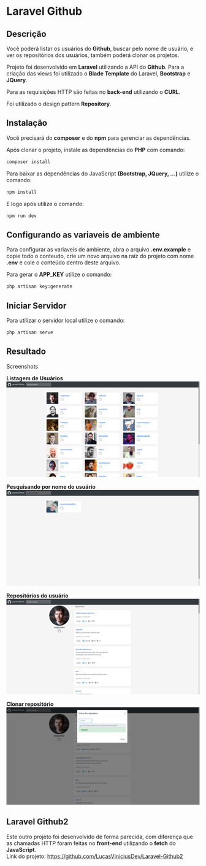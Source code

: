 Laravel Github
======

Descrição
------
Você poderá listar os usuários do **Github**, buscar pelo nome de usuário, e ver os repositórios dos usuários, também poderá clonar os projetos.

Projeto foi desenvolvido em **Laravel** utilizando a API do **Github**. Para a criação das views foi utilizado o **Blade Template** do Laravel, **Bootstrap** e **JQuery**.

Para as requisições HTTP são feitas no **back-end** utilizando o **CURL**. 

Foi utilizado o design pattern **Repository**.

Instalação
------
Você precisará do **composer** e do **npm** para gerenciar as dependências.

Após clonar o projeto, instale as dependências do **PHP** com comando:
```bash
composer install
```

Para baixar as dependências do JavaScript **(Bootstrap, JQuery, ...)** utilize o comando:
```bash
npm install
```

E logo após utilize o comando:
```bash
npm run dev
```

Configurando as variaveis de ambiente
------
Para configurar as variaveis de ambiente, abra o arquivo **.env.example** e copie todo o conteudo, crie um novo arquivo na raiz do projeto com nome **.env** e cole o conteúdo dentro deste arquivo.

Para gerar o **APP_KEY** utilize o comando:
```bash
php artisan key:generate
```

Iniciar Servidor
------
Para utilizar o servidor local utilize o comando:
```bash
php artisan serve
```

Resultado
------

Screenshots

**Listagem de Usuários**
![Alt text](https://github.com/LucasViniciusDev/Laravel-Github/raw/master/screenshots/001.PNG "001")

**Pesquisando por nome do usuário**
![Alt text](https://github.com/LucasViniciusDev/Laravel-Github/raw/master/screenshots/002.PNG "002")

**Repositórios do usuário**
![Alt text](https://github.com/LucasViniciusDev/Laravel-Github/raw/master/screenshots/003.PNG "003")

**Clonar repositório**
![Alt text](https://github.com/LucasViniciusDev/Laravel-Github/raw/master/screenshots/004.PNG "004")

Laravel Github2
------
Este outro projeto foi desenvolvido de forma parecida, com diferença que as chamadas HTTP foram feitas no **front-end** utilizando o **fetch** do **JavaScript**.<br>
Link do projeto: https://github.com/LucasViniciusDev/Laravel-Github2
